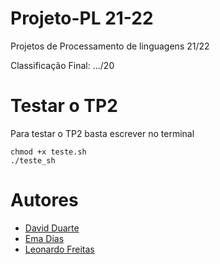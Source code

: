 # Projeto-PL 21-22

Projetos de Processamento de linguagens 21/22

Classificação Final: .../20

# Testar o TP2
Para testar o TP2 basta escrever no terminal
```Shell
chmod +x teste.sh
./teste_sh
```

# Autores

- [David Duarte](https://github.com/DvdDuarte)
- [Ema Dias](https://github.com/emadias)
- [Leonardo Freitas](https://github.com/Leonardo1924)
